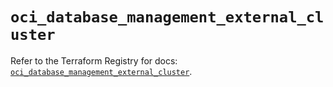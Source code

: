 # `oci_database_management_external_cluster`

Refer to the Terraform Registry for docs: [`oci_database_management_external_cluster`](https://registry.terraform.io/providers/oracle/oci/6.18.0/docs/resources/database_management_external_cluster).

